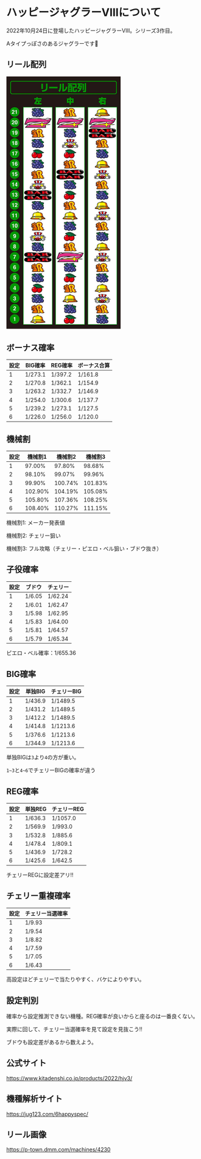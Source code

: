 # ハッピージャグラーVⅢについて

2022年10月24日に登場したハッピージャグラーVⅢ。シリーズ3作目。

Aタイプっぽさのあるジャグラーです🤡

## リール配列

<img src="images/reel.jpeg" alt="reel" width="300" />

## ボーナス確率

| 設定 | BIG確率 | REG確率 | ボーナス合算 |
| ---- | ------- | ------- | ------------ |
| 1    | 1/273.1 | 1/397.2 | 1/161.8      |
| 2    | 1/270.8 | 1/362.1 | 1/154.9      |
| 3    | 1/263.2 | 1/332.7 | 1/146.9      |
| 4    | 1/254.0 | 1/300.6 | 1/137.7      |
| 5    | 1/239.2 | 1/273.1 | 1/127.5      |
| 6    | 1/226.0 | 1/256.0 | 1/120.0      |

## 機械割

| 設定 | 機械割1 | 機械割2 | 機械割3 |
| ---- | ------- | ------- | ------- |
| 1    | 97.00%  | 97.80%  | 98.68%  |
| 2    | 98.10%  | 99.07%  | 99.96%  |
| 3    | 99.90%  | 100.74% | 101.83% |
| 4    | 102.90% | 104.19% | 105.08% |
| 5    | 105.80% | 107.36% | 108.25% |
| 6    | 108.40% | 110.27% | 111.15% |

機械割1: メーカー発表値

機械割2: チェリー狙い

機械割3: フル攻略（チェリー・ピエロ・ベル狙い・ブドウ抜き）

## 子役確率

| 設定 | ブドウ | チェリー |
| ---- | ------ | -------- |
| 1    | 1/6.05 | 1/62.24  |
| 2    | 1/6.01 | 1/62.47  |
| 3    | 1/5.98 | 1/62.95  |
| 4    | 1/5.83 | 1/64.00  |
| 5    | 1/5.81 | 1/64.57  |
| 6    | 1/5.79 | 1/65.34  |

ピエロ・ベル確率：1/655.36

## BIG確率

| 設定 | 単独BIG | チェリーBIG |
| ---- | --------| ----------- |
| 1    | 1/436.9 | 1/1489.5    |
| 2    | 1/431.2 | 1/1489.5    |
| 3    | 1/412.2 | 1/1489.5    |
| 4    | 1/414.8 | 1/1213.6    |
| 5    | 1/376.6 | 1/1213.6    |
| 6    | 1/344.9 | 1/1213.6    |

単独BIGは`3`より`4`の方が重い。

`1~3`と`4~6`でチェリーBIGの確率が違う

## REG確率

| 設定 | 単独REG | チェリーREG |
| ---- | ------- | ----------- |
| 1    | 1/636.3 | 1/1057.0    |
| 2    | 1/569.9 | 1/993.0     |
| 3    | 1/532.8 | 1/885.6     |
| 4    | 1/478.4 | 1/809.1     |
| 5    | 1/436.9 | 1/728.2     |
| 6    | 1/425.6 | 1/642.5     |

チェリーREGに設定差アリ‼️

## チェリー重複確率

| 設定 | チェリー当選確率 |
| ---- | ---------------- |
| 1    | 1/9.93           |
| 2    | 1/9.54           |
| 3    | 1/8.82           |
| 4    | 1/7.59           |
| 5    | 1/7.05           |
| 6    | 1/6.43           |

高設定ほどチェリーで当たりやすく、バケによりやすい。

## 設定判別

確率から設定推測できない機種。REG確率が良いからと座るのは一番良くない。

実際に回して、チェリー当選確率を見て設定を見抜こう‼️

ブドウも設定差があるから数えよう。

## 公式サイト

https://www.kitadenshi.co.jp/products/2022/hjv3/

## 機種解析サイト

https://jug123.com/6happyspec/

## リール画像

https://p-town.dmm.com/machines/4230
